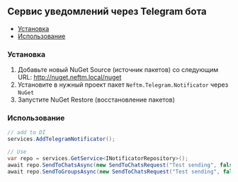 ## Сервис уведомлений через Telegram бота
* <a href="установка">Установка</a>
* <a href="использование">Использование</a>

### Установка

1. Добавьте новый NuGet Source (источник пакетов) со следующим URL: http://nuget.neftm.local/nuget
2. Установите в нужный проект пакет `Neftm.Telegram.Notificator` через `NuGet`
3. Запустите NuGet Restore (восстановление пакетов)

### Использование

``` csharp
// add to DI
services.AddTelegramNotificator();

// Use
var repo = services.GetService<INotificatorRepository>();
await repo.SendToChatsAsync(new SendToChatsRequest("Test sending", false, new[] {(long) 12345678}), new CancellationToken());
await repo.SendToGroupsAsync(new SendToChatsRequest("Test sending", false, new[] { "test-group" }), new CancellationToken());
```